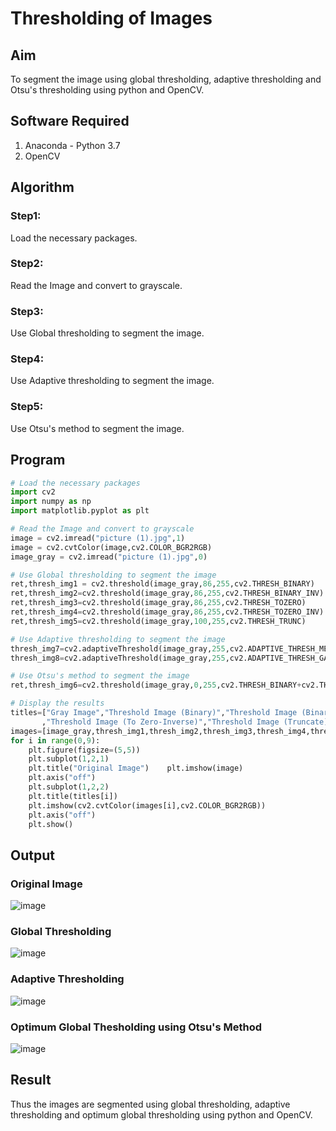 # Thresholding of Images
## Aim
To segment the image using global thresholding, adaptive thresholding and Otsu's thresholding using python and OpenCV.

## Software Required
1. Anaconda - Python 3.7
2. OpenCV

## Algorithm

### Step1:
Load the necessary packages.



### Step2:
Read the Image and convert to grayscale.



### Step3:
Use Global thresholding to segment the image.



### Step4:
Use Adaptive thresholding to segment the image.



### Step5:
Use Otsu's method to segment the image.



## Program

```python
# Load the necessary packages
import cv2
import numpy as np
import matplotlib.pyplot as plt

# Read the Image and convert to grayscale
image = cv2.imread("picture (1).jpg",1)
image = cv2.cvtColor(image,cv2.COLOR_BGR2RGB)
image_gray = cv2.imread("picture (1).jpg",0)

# Use Global thresholding to segment the image
ret,thresh_img1 = cv2.threshold(image_gray,86,255,cv2.THRESH_BINARY)
ret,thresh_img2=cv2.threshold(image_gray,86,255,cv2.THRESH_BINARY_INV)
ret,thresh_img3=cv2.threshold(image_gray,86,255,cv2.THRESH_TOZERO)
ret,thresh_img4=cv2.threshold(image_gray,86,255,cv2.THRESH_TOZERO_INV)
ret,thresh_img5=cv2.threshold(image_gray,100,255,cv2.THRESH_TRUNC)

# Use Adaptive thresholding to segment the image
thresh_img7=cv2.adaptiveThreshold(image_gray,255,cv2.ADAPTIVE_THRESH_MEAN_C,cv2.THRESH_BINARY,11,2)
thresh_img8=cv2.adaptiveThreshold(image_gray,255,cv2.ADAPTIVE_THRESH_GAUSSIAN_C,cv2.THRESH_BINARY,11,2)

# Use Otsu's method to segment the image 
ret,thresh_img6=cv2.threshold(image_gray,0,255,cv2.THRESH_BINARY+cv2.THRESH_OTSU)

# Display the results
titles=["Gray Image","Threshold Image (Binary)","Threshold Image (Binary Inverse)","Threshold Image (To Zero)"
       ,"Threshold Image (To Zero-Inverse)","Threshold Image (Truncate)","Otsu","Adaptive Threshold (Mean)","Adaptive Threshold (Gaussian)"]
images=[image_gray,thresh_img1,thresh_img2,thresh_img3,thresh_img4,thresh_img5,thresh_img6,thresh_img7,thresh_img8]
for i in range(0,9):
    plt.figure(figsize=(5,5))
    plt.subplot(1,2,1)
    plt.title("Original Image")    plt.imshow(image)
    plt.axis("off")
    plt.subplot(1,2,2)
    plt.title(titles[i])
    plt.imshow(cv2.cvtColor(images[i],cv2.COLOR_BGR2RGB))
    plt.axis("off")
    plt.show()


```
## Output

### Original Image
![image](https://github.com/Dhanushpraboo/Thresholding/assets/94426323/7dec6724-7625-4e31-9be6-7e4a618d1869)

### Global Thresholding
![image](https://github.com/Dhanushpraboo/Thresholding/assets/94426323/c79c9491-3595-4305-b73a-4e44549e5f8b)

### Adaptive Thresholding
![image](https://github.com/Dhanushpraboo/Thresholding/assets/94426323/8ae5a2fe-1c13-41bf-a1d1-8755174e255a)


### Optimum Global Thesholding using Otsu's Method
![image](https://github.com/Dhanushpraboo/Thresholding/assets/94426323/18e97369-7f1d-4c63-92a1-308e457d21df)



## Result
Thus the images are segmented using global thresholding, adaptive thresholding and optimum global thresholding using python and OpenCV.


